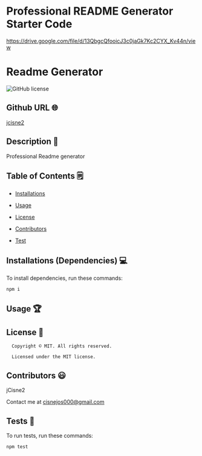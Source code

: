 # Professional README Generator Starter Code

https://drive.google.com/file/d/13QbgcQfooicJ3c0jaGk7Kc2CYX_Kv44n/view

# Readme Generator
![GitHub license](https://img.shields.io/badge/license-MIT-yellowgreen.svg)

## Github URL 🌐

[jcisne2](https://github.com/jcisne2/)

## Description 📝

Professional Readme generator


## Table of Contents 🗒

* [Installations](#dependencies)

* [Usage](#usage)


* [License](#license)


* [Contributors](#contributors)

* [Test](#test)


## Installations (Dependencies) 💻

To install dependencies, run these commands:

```
npm i
```


## Usage 🏆



## License 📛

      Copyright © MIT. All rights reserved. 
      
      Licensed under the MIT license.


## Contributors 😃

jCisne2

Contact me at cisnejos000@gmail.com


## Tests 🧪

To run tests, run these commands:

```
npm test
```

